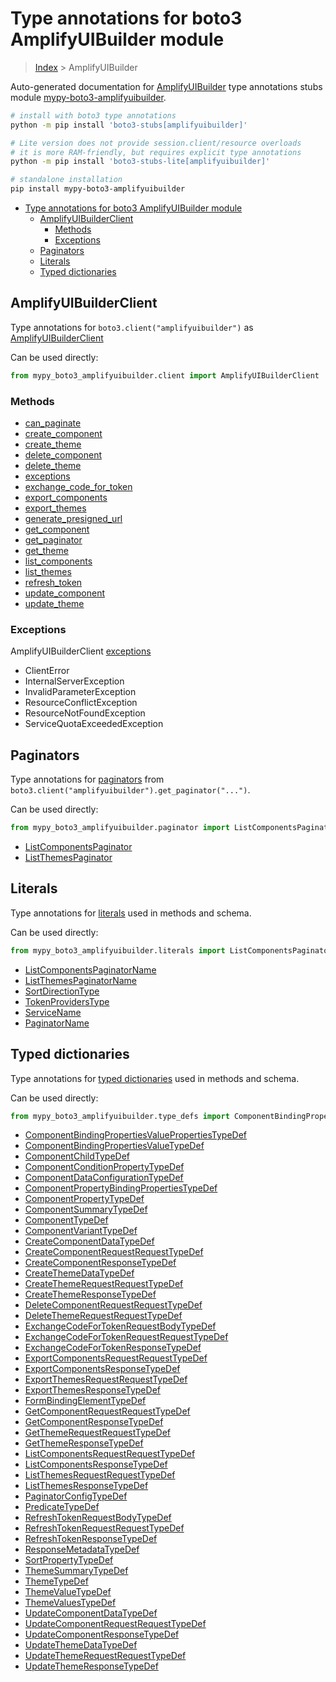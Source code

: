 <a id="type-annotations-for-boto3-amplifyuibuilder-module"></a>

# Type annotations for boto3 AmplifyUIBuilder module

> [Index](..) > AmplifyUIBuilder

Auto-generated documentation for
[AmplifyUIBuilder](https://boto3.amazonaws.com/v1/documentation/api/latest/reference/services/amplifyuibuilder.html#AmplifyUIBuilder)
type annotations stubs module
[mypy-boto3-amplifyuibuilder](https://pypi.org/project/mypy-boto3-amplifyuibuilder/).

```bash
# install with boto3 type annotations
python -m pip install 'boto3-stubs[amplifyuibuilder]'

# Lite version does not provide session.client/resource overloads
# it is more RAM-friendly, but requires explicit type annotations
python -m pip install 'boto3-stubs-lite[amplifyuibuilder]'

# standalone installation
pip install mypy-boto3-amplifyuibuilder
```

- [Type annotations for boto3 AmplifyUIBuilder module](#type-annotations-for-boto3-amplifyuibuilder-module)
  - [AmplifyUIBuilderClient](#amplifyuibuilderclient)
    - [Methods](#methods)
    - [Exceptions](#exceptions)
  - [Paginators](#paginators)
  - [Literals](#literals)
  - [Typed dictionaries](#typed-dictionaries)

<a id="amplifyuibuilderclient"></a>

## AmplifyUIBuilderClient

Type annotations for `boto3.client("amplifyuibuilder")` as
[AmplifyUIBuilderClient](./client.md)

Can be used directly:

```python
from mypy_boto3_amplifyuibuilder.client import AmplifyUIBuilderClient
```

<a id="methods"></a>

### Methods

- [can_paginate](./client.md#can_paginate)
- [create_component](./client.md#create_component)
- [create_theme](./client.md#create_theme)
- [delete_component](./client.md#delete_component)
- [delete_theme](./client.md#delete_theme)
- [exceptions](./client.md#exceptions)
- [exchange_code_for_token](./client.md#exchange_code_for_token)
- [export_components](./client.md#export_components)
- [export_themes](./client.md#export_themes)
- [generate_presigned_url](./client.md#generate_presigned_url)
- [get_component](./client.md#get_component)
- [get_paginator](./client.md#get_paginator)
- [get_theme](./client.md#get_theme)
- [list_components](./client.md#list_components)
- [list_themes](./client.md#list_themes)
- [refresh_token](./client.md#refresh_token)
- [update_component](./client.md#update_component)
- [update_theme](./client.md#update_theme)

<a id="exceptions"></a>

### Exceptions

AmplifyUIBuilderClient [exceptions](./client.md#exceptions)

- ClientError
- InternalServerException
- InvalidParameterException
- ResourceConflictException
- ResourceNotFoundException
- ServiceQuotaExceededException

<a id="paginators"></a>

## Paginators

Type annotations for [paginators](./paginators.md) from
`boto3.client("amplifyuibuilder").get_paginator("...")`.

Can be used directly:

```python
from mypy_boto3_amplifyuibuilder.paginator import ListComponentsPaginator, ...
```

- [ListComponentsPaginator](./paginators.md#listcomponentspaginator)
- [ListThemesPaginator](./paginators.md#listthemespaginator)

<a id="literals"></a>

## Literals

Type annotations for [literals](./literals.md) used in methods and schema.

Can be used directly:

```python
from mypy_boto3_amplifyuibuilder.literals import ListComponentsPaginatorName, ...
```

- [ListComponentsPaginatorName](./literals.md#listcomponentspaginatorname)
- [ListThemesPaginatorName](./literals.md#listthemespaginatorname)
- [SortDirectionType](./literals.md#sortdirectiontype)
- [TokenProvidersType](./literals.md#tokenproviderstype)
- [ServiceName](./literals.md#servicename)
- [PaginatorName](./literals.md#paginatorname)

<a id="typed-dictionaries"></a>

## Typed dictionaries

Type annotations for [typed dictionaries](./type_defs.md) used in methods and
schema.

Can be used directly:

```python
from mypy_boto3_amplifyuibuilder.type_defs import ComponentBindingPropertiesValuePropertiesTypeDef, ...
```

- [ComponentBindingPropertiesValuePropertiesTypeDef](./type_defs.md#componentbindingpropertiesvaluepropertiestypedef)
- [ComponentBindingPropertiesValueTypeDef](./type_defs.md#componentbindingpropertiesvaluetypedef)
- [ComponentChildTypeDef](./type_defs.md#componentchildtypedef)
- [ComponentConditionPropertyTypeDef](./type_defs.md#componentconditionpropertytypedef)
- [ComponentDataConfigurationTypeDef](./type_defs.md#componentdataconfigurationtypedef)
- [ComponentPropertyBindingPropertiesTypeDef](./type_defs.md#componentpropertybindingpropertiestypedef)
- [ComponentPropertyTypeDef](./type_defs.md#componentpropertytypedef)
- [ComponentSummaryTypeDef](./type_defs.md#componentsummarytypedef)
- [ComponentTypeDef](./type_defs.md#componenttypedef)
- [ComponentVariantTypeDef](./type_defs.md#componentvarianttypedef)
- [CreateComponentDataTypeDef](./type_defs.md#createcomponentdatatypedef)
- [CreateComponentRequestRequestTypeDef](./type_defs.md#createcomponentrequestrequesttypedef)
- [CreateComponentResponseTypeDef](./type_defs.md#createcomponentresponsetypedef)
- [CreateThemeDataTypeDef](./type_defs.md#createthemedatatypedef)
- [CreateThemeRequestRequestTypeDef](./type_defs.md#createthemerequestrequesttypedef)
- [CreateThemeResponseTypeDef](./type_defs.md#createthemeresponsetypedef)
- [DeleteComponentRequestRequestTypeDef](./type_defs.md#deletecomponentrequestrequesttypedef)
- [DeleteThemeRequestRequestTypeDef](./type_defs.md#deletethemerequestrequesttypedef)
- [ExchangeCodeForTokenRequestBodyTypeDef](./type_defs.md#exchangecodefortokenrequestbodytypedef)
- [ExchangeCodeForTokenRequestRequestTypeDef](./type_defs.md#exchangecodefortokenrequestrequesttypedef)
- [ExchangeCodeForTokenResponseTypeDef](./type_defs.md#exchangecodefortokenresponsetypedef)
- [ExportComponentsRequestRequestTypeDef](./type_defs.md#exportcomponentsrequestrequesttypedef)
- [ExportComponentsResponseTypeDef](./type_defs.md#exportcomponentsresponsetypedef)
- [ExportThemesRequestRequestTypeDef](./type_defs.md#exportthemesrequestrequesttypedef)
- [ExportThemesResponseTypeDef](./type_defs.md#exportthemesresponsetypedef)
- [FormBindingElementTypeDef](./type_defs.md#formbindingelementtypedef)
- [GetComponentRequestRequestTypeDef](./type_defs.md#getcomponentrequestrequesttypedef)
- [GetComponentResponseTypeDef](./type_defs.md#getcomponentresponsetypedef)
- [GetThemeRequestRequestTypeDef](./type_defs.md#getthemerequestrequesttypedef)
- [GetThemeResponseTypeDef](./type_defs.md#getthemeresponsetypedef)
- [ListComponentsRequestRequestTypeDef](./type_defs.md#listcomponentsrequestrequesttypedef)
- [ListComponentsResponseTypeDef](./type_defs.md#listcomponentsresponsetypedef)
- [ListThemesRequestRequestTypeDef](./type_defs.md#listthemesrequestrequesttypedef)
- [ListThemesResponseTypeDef](./type_defs.md#listthemesresponsetypedef)
- [PaginatorConfigTypeDef](./type_defs.md#paginatorconfigtypedef)
- [PredicateTypeDef](./type_defs.md#predicatetypedef)
- [RefreshTokenRequestBodyTypeDef](./type_defs.md#refreshtokenrequestbodytypedef)
- [RefreshTokenRequestRequestTypeDef](./type_defs.md#refreshtokenrequestrequesttypedef)
- [RefreshTokenResponseTypeDef](./type_defs.md#refreshtokenresponsetypedef)
- [ResponseMetadataTypeDef](./type_defs.md#responsemetadatatypedef)
- [SortPropertyTypeDef](./type_defs.md#sortpropertytypedef)
- [ThemeSummaryTypeDef](./type_defs.md#themesummarytypedef)
- [ThemeTypeDef](./type_defs.md#themetypedef)
- [ThemeValueTypeDef](./type_defs.md#themevaluetypedef)
- [ThemeValuesTypeDef](./type_defs.md#themevaluestypedef)
- [UpdateComponentDataTypeDef](./type_defs.md#updatecomponentdatatypedef)
- [UpdateComponentRequestRequestTypeDef](./type_defs.md#updatecomponentrequestrequesttypedef)
- [UpdateComponentResponseTypeDef](./type_defs.md#updatecomponentresponsetypedef)
- [UpdateThemeDataTypeDef](./type_defs.md#updatethemedatatypedef)
- [UpdateThemeRequestRequestTypeDef](./type_defs.md#updatethemerequestrequesttypedef)
- [UpdateThemeResponseTypeDef](./type_defs.md#updatethemeresponsetypedef)
